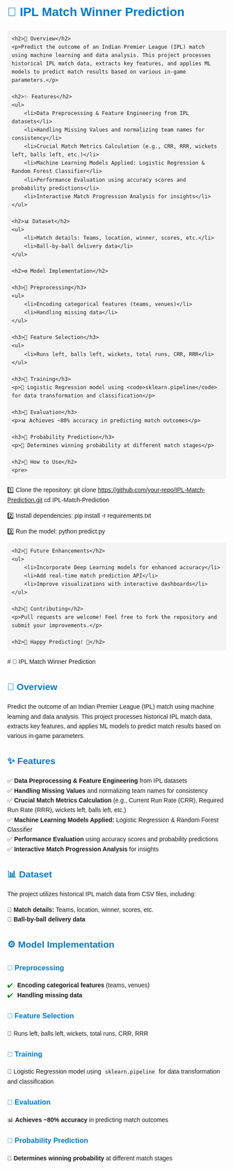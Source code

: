 <!DOCTYPE html>
<html>
<head>
    <meta charset="UTF-8">
    <title>IPL Match Winner Prediction</title>
    <style>
        body {
            font-family: Arial, sans-serif;
            line-height: 1.6;
        }
        h1, h2, h3 {
            color: #007acc;
        }
        ul {
            list-style-type: none;
            padding: 0;
        }
        li::before {
            content: "\2714\FE0F"; /* Checkmark */
            margin-right: 10px;
            color: green;
        }
        code {
            background-color: #f4f4f4;
            padding: 2px 5px;
            border-radius: 5px;
        }
        pre {
            background: #f4f4f4;
            padding: 10px;
            border-radius: 5px;
            overflow-x: auto;
        }
    </style>
</head>
<body>
    <h1>🏏 IPL Match Winner Prediction</h1>
    
    <h2>📌 Overview</h2>
    <p>Predict the outcome of an Indian Premier League (IPL) match using machine learning and data analysis. This project processes historical IPL match data, extracts key features, and applies ML models to predict match results based on various in-game parameters.</p>
    
    <h2>✨ Features</h2>
    <ul>
        <li>Data Preprocessing & Feature Engineering from IPL datasets</li>
        <li>Handling Missing Values and normalizing team names for consistency</li>
        <li>Crucial Match Metrics Calculation (e.g., CRR, RRR, wickets left, balls left, etc.)</li>
        <li>Machine Learning Models Applied: Logistic Regression & Random Forest Classifier</li>
        <li>Performance Evaluation using accuracy scores and probability predictions</li>
        <li>Interactive Match Progression Analysis for insights</li>
    </ul>
    
    <h2>📊 Dataset</h2>
    <ul>
        <li>Match details: Teams, location, winner, scores, etc.</li>
        <li>Ball-by-ball delivery data</li>
    </ul>
    
    <h2>⚙️ Model Implementation</h2>
    
    <h3>🔹 Preprocessing</h3>
    <ul>
        <li>Encoding categorical features (teams, venues)</li>
        <li>Handling missing data</li>
    </ul>
    
    <h3>🔹 Feature Selection</h3>
    <ul>
        <li>Runs left, balls left, wickets, total runs, CRR, RRR</li>
    </ul>
    
    <h3>🔹 Training</h3>
    <p>🎯 Logistic Regression model using <code>sklearn.pipeline</code> for data transformation and classification</p>
    
    <h3>🔹 Evaluation</h3>
    <p>📊 Achieves ~80% accuracy in predicting match outcomes</p>
    
    <h3>🔹 Probability Prediction</h3>
    <p>🔢 Determines winning probability at different match stages</p>
    
    <h2>🚀 How to Use</h2>
    <pre>
1️⃣ Clone the repository:
    git clone https://github.com/your-repo/IPL-Match-Prediction.git
    cd IPL-Match-Prediction

2️⃣ Install dependencies:
    pip install -r requirements.txt

3️⃣ Run the model:
    python predict.py
    </pre>
    
    <h2>📌 Future Enhancements</h2>
    <ul>
        <li>Incorporate Deep Learning models for enhanced accuracy</li>
        <li>Add real-time match prediction API</li>
        <li>Improve visualizations with interactive dashboards</li>
    </ul>
    
    <h2>🤝 Contributing</h2>
    <p>Pull requests are welcome! Feel free to fork the repository and submit your improvements.</p>
    
    <h2>🚀 Happy Predicting! 🏏</h2>
</body>
</html>
# 🏏 IPL Match Winner Prediction

## 📌 Overview  
Predict the outcome of an Indian Premier League (IPL) match using machine learning and data analysis. This project processes historical IPL match data, extracts key features, and applies ML models to predict match results based on various in-game parameters.

## ✨ Features  

✅ **Data Preprocessing & Feature Engineering** from IPL datasets  
✅ **Handling Missing Values** and normalizing team names for consistency  
✅ **Crucial Match Metrics Calculation** (e.g., Current Run Rate (CRR), Required Run Rate (RRR), wickets left, balls left, etc.)  
✅ **Machine Learning Models Applied:** Logistic Regression & Random Forest Classifier  
✅ **Performance Evaluation** using accuracy scores and probability predictions  
✅ **Interactive Match Progression Analysis** for insights  

## 📊 Dataset  

The project utilizes historical IPL match data from CSV files, including:  

📌 **Match details:** Teams, location, winner, scores, etc.  
📌 **Ball-by-ball delivery data**  

## ⚙️ Model Implementation  

### 🔹 Preprocessing  
- **Encoding categorical features** (teams, venues)  
- **Handling missing data**  

### 🔹 Feature Selection  
🏏 Runs left, balls left, wickets, total runs, CRR, RRR  

### 🔹 Training  
🎯 Logistic Regression model using `sklearn.pipeline` for data transformation and classification  

### 🔹 Evaluation  
📊 **Achieves ~80% accuracy** in predicting match outcomes  

### 🔹 Probability Prediction  
🔢 **Determines winning probability** at different match stages  
